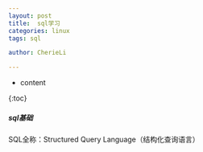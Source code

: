 ```yaml
---
layout: post  
title:  sql学习  
categories: linux  
tags: sql

author: CherieLi

---
```


* content  

{:toc}  

##### sql基础
SQL全称：Structured Query Language（结构化查询语言）  
